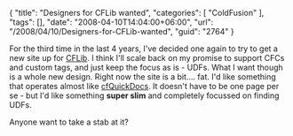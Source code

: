 {
	"title": "Designers for CFLib wanted",
	"categories": [
		"ColdFusion"
	],
	"tags": [],
	"date": "2008-04-10T14:04:00+06:00",
	"url": "/2008/04/10/Designers-for-CFLib-wanted",
	"guid": "2764"
}

For the third time in the last 4 years, I've decided one again to try to get a new site up for <a href="http://www.cflib.org">CFLib</a>. I think I'll scale back on my promise to support CFCs and custom tags, and just keep the focus as is - UDFs. What I want though is a whole new design. Right now the site is a bit.... fat. I'd like something that operates almost like <a href="http://www.cfquickdocs.com">cfQuickDocs</a>. It doesn't have to be one page per se - but I'd like something <b>super slim</b> and completely focussed on finding UDFs. 

Anyone want to take a stab at it?